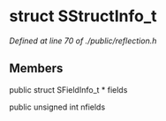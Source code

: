 # struct SStructInfo_t

*Defined at line 70 of ./public/reflection.h*

## Members

public struct SFieldInfo_t * fields

public unsigned int nfields



